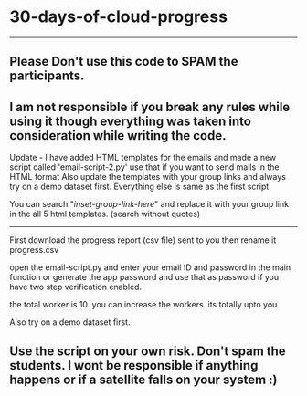 # 30-days-of-cloud-progress
----------------------------------------------------------------------------------------------------------------------------------------------------------
Please Don't use this code to SPAM the participants.
----------------------------------------------------------------------------------------------------------------------------------------------------------
I am not responsible if you break any rules while using it though everything was taken into consideration while writing the code.
----------------------------------------------------------------------------------------------------------------------------------------------------------
Update - I have added HTML templates for the emails and made a new script called 'email-script-2.py' use that if you want to send mails in the HTML format
Also update the templates with your group links
and always try on a demo dataset first.
Everything else is same as the first script

You can search "*inset-group-link-here*" and replace it with your group link in the all 5 html templates. (search without quotes)

---------------------------------------------------------------------------------------------------------------------------------------------------------
First download the progress report (csv file) sent to you
then rename it progress.csv

open the email-script.py and enter your email ID and password in the main function or generate the app password and use that as password if you have two step verification enabled.

the total worker is 10. you can increase the workers. its totally upto you

Also try on a demo dataset first.

Use the script on your own risk. Don't spam the students.
I wont be responsible if anything happens or if a satellite falls on your system :)
---------------------------------------------------------------------------------------------------------------------------------------------------------
